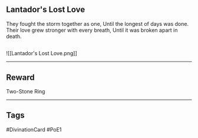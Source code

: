 ## Lantador's Lost Love
They fought the storm together as one, 
Until the longest of days was done. 
Their love grew stronger
with every breath, 
Until it was broken apart in death.
## 
![[Lantador's Lost Love.png]]

---
## Reward
Two-Stone Ring

---
## Tags
#DivinationCard
#PoE1